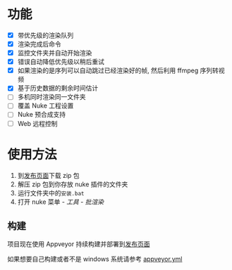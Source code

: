 # 功能

- [x] 带优先级的渲染队列
- [x] 渲染完成后命令
- [x] 监控文件夹并自动开始渲染
- [x] 错误自动降低优先级以稍后重试
- [x] 如果渲染的是序列可以自动跳过已经渲染好的帧, 然后利用 ffmpeg 序列转视频
- [x] 基于历史数据的剩余时间估计
- [ ] 多机同时渲染同一文件夹
- [ ] 覆盖 Nuke 工程设置
- [ ] Nuke 预合成支持
- [ ] Web 远程控制

# 使用方法

1.  到[发布页面](https://github.com/NateScarlet/NukeBatchRender/releases)下载 zip 包
2.  解压 zip 包到你存放 nuke 插件的文件夹
3.  运行文件夹中的`安装.bat`
4.  打开 nuke 菜单 - _工具_ - _批渲染_

## 构建

项目现在使用 Appveyor 持续构建并部署到[发布页面](https://github.com/NateScarlet/NukeBatchRender/releases)

如果想要自己构建或者不是 windows 系统请参考 [appveyor.yml](./appveyor.yml)
